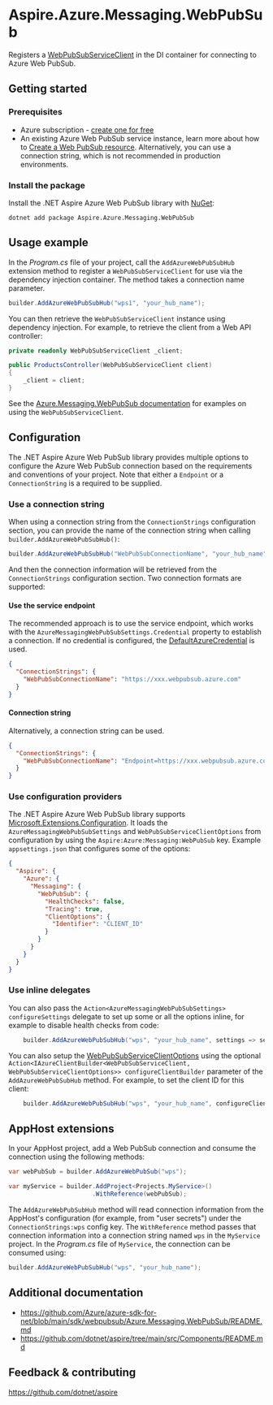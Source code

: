 # Aspire.Azure.Messaging.WebPubSub

Registers a [WebPubSubServiceClient](https://learn.microsoft.com/dotnet/api/azure.messaging.webpubsub.webpubsubserviceclient) in the DI container for connecting to Azure Web PubSub.

## Getting started

### Prerequisites

- Azure subscription - [create one for free](https://azure.microsoft.com/free/)
- An existing Azure Web PubSub service instance, learn more about how to [Create a Web PubSub resource](https://learn.microsoft.com/azure/azure-web-pubsub/howto-develop-create-instance). Alternatively, you can use a connection string, which is not recommended in production environments.

### Install the package

Install the .NET Aspire Azure Web PubSub library with [NuGet](https://www.nuget.org):

```dotnetcli
dotnet add package Aspire.Azure.Messaging.WebPubSub
```

## Usage example

In the _Program.cs_ file of your project, call the `AddAzureWebPubSubHub` extension method to register a `WebPubSubServiceClient` for use via the dependency injection container. The method takes a connection name parameter.

```csharp
builder.AddAzureWebPubSubHub("wps1", "your_hub_name");
```

You can then retrieve the `WebPubSubServiceClient` instance using dependency injection. For example, to retrieve the client from a Web API controller:

```csharp
private readonly WebPubSubServiceClient _client;

public ProductsController(WebPubSubServiceClient client)
{
    _client = client;
}
```

See the [Azure.Messaging.WebPubSub documentation](https://github.com/Azure/azure-sdk-for-net/blob/main/sdk/webpubsub/Azure.Messaging.WebPubSub/README.md) for examples on using the `WebPubSubServiceClient`.

## Configuration

The .NET Aspire Azure Web PubSub library provides multiple options to configure the Azure Web PubSub connection based on the requirements and conventions of your project. Note that either a `Endpoint` or a `ConnectionString` is a required to be supplied.

### Use a connection string

When using a connection string from the `ConnectionStrings` configuration section, you can provide the name of the connection string when calling `builder.AddAzureWebPubSubHub()`:

```csharp
builder.AddAzureWebPubSubHub("WebPubSubConnectionName", "your_hub_name");
```

And then the connection information will be retrieved from the `ConnectionStrings` configuration section. Two connection formats are supported:

#### Use the service endpoint

The recommended approach is to use the service endpoint, which works with the `AzureMessagingWebPubSubSettings.Credential` property to establish a connection. If no credential is configured, the [DefaultAzureCredential](https://learn.microsoft.com/dotnet/api/azure.identity.defaultazurecredential) is used.

```json
{
  "ConnectionStrings": {
    "WebPubSubConnectionName": "https://xxx.webpubsub.azure.com"
  }
}
```

#### Connection string

Alternatively, a connection string can be used.

```json
{
  "ConnectionStrings": {
    "WebPubSubConnectionName": "Endpoint=https://xxx.webpubsub.azure.com;AccessKey==xxxxxxx"
  }
}
```

### Use configuration providers

The .NET Aspire Azure Web PubSub library supports [Microsoft.Extensions.Configuration](https://learn.microsoft.com/dotnet/api/microsoft.extensions.configuration). It loads the `AzureMessagingWebPubSubSettings` and `WebPubSubServiceClientOptions` from configuration by using the `Aspire:Azure:Messaging:WebPubSub` key. Example `appsettings.json` that configures some of the options:

```json
{
  "Aspire": {
    "Azure": {
      "Messaging": {
        "WebPubSub": {
          "HealthChecks": false,
          "Tracing": true,
          "ClientOptions": {
            "Identifier": "CLIENT_ID"
          }
        }
      }
    }
  }
}
```

### Use inline delegates

You can also pass the `Action<AzureMessagingWebPubSubSettings> configureSettings` delegate to set up some or all the options inline, for example to disable health checks from code:

```csharp
    builder.AddAzureWebPubSubHub("wps", "your_hub_name", settings => settings.HealthChecks = false);
```

You can also setup the [WebPubSubServiceClientOptions](https://learn.microsoft.com/dotnet/api/azure.messaging.WebPubSub.WebPubSubServiceClientoptions) using the optional `Action<IAzureClientBuilder<WebPubSubServiceClient, WebPubSubServiceClientOptions>> configureClientBuilder` parameter of the `AddAzureWebPubSubHub` method. For example, to set the client ID for this client:

```csharp
    builder.AddAzureWebPubSubHub("wps", "your_hub_name", configureClientBuilder: clientBuilder => clientBuilder.ConfigureOptions(options => options.Identifier = "CLIENT_ID"));
```

## AppHost extensions

In your AppHost project, add a Web PubSub connection and consume the connection using the following methods:

```csharp
var webPubSub = builder.AddAzureWebPubSub("wps");

var myService = builder.AddProject<Projects.MyService>()
                       .WithReference(webPubSub);
```

The `AddAzureWebPubSubHub` method will read connection information from the AppHost's configuration (for example, from "user secrets") under the `ConnectionStrings:wps` config key. The `WithReference` method passes that connection information into a connection string named `wps` in the `MyService` project. In the _Program.cs_ file of `MyService`, the connection can be consumed using:

```csharp
builder.AddAzureWebPubSubHub("wps", "your_hub_name");
```

## Additional documentation

* https://github.com/Azure/azure-sdk-for-net/blob/main/sdk/webpubsub/Azure.Messaging.WebPubSub/README.md
* https://github.com/dotnet/aspire/tree/main/src/Components/README.md

## Feedback & contributing

https://github.com/dotnet/aspire

